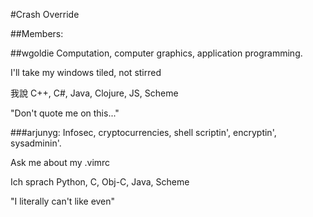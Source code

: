 #Crash Override 

##Members:

##wgoldie
Computation, computer graphics, application programming.

I'll take my windows tiled, not stirred

我說 C++, C#, Java, Clojure, JS, Scheme

"Don't quote me on this..."

###arjunyg:
Infosec, cryptocurrencies, shell scriptin', encryptin', sysadminin'. 

Ask me about my .vimrc

Ich sprach Python, C, Obj-C, Java, Scheme

"I literally can't like even"


